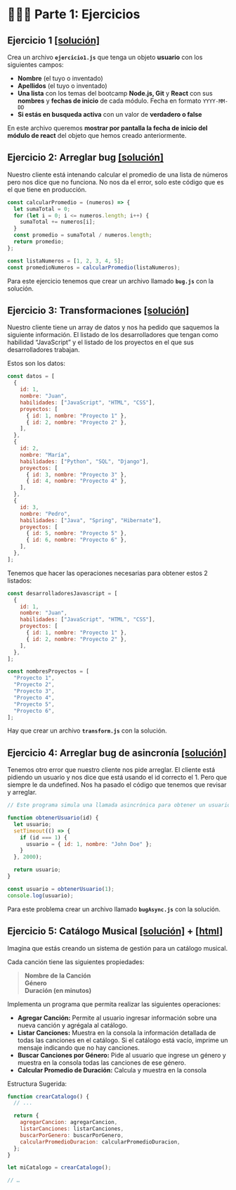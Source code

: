 # 👩🏻‍💻 Parte 1: Ejercicios

## Ejercicio 1 [[solución]](./ejercicio1.js)

Crea un archivo **`ejercicio1.js`** que tenga un objeto **usuario** con los siguientes campos:

- **Nombre** (el tuyo o inventado)
- **Apellidos** (el tuyo o inventado)
- **Una lista** con los temas del bootcamp **Node.js, Git** y **React** con sus **nombres** y **fechas de inicio** de cada módulo. Fecha en formato `YYYY-MM-DD`
- **Si estás en busqueda activa** con un valor de **verdadero o false**

En este archivo queremos **mostrar por pantalla la fecha de inicio del módulo de react** del objeto que hemos creado anteriormente.

## Ejercicio 2: Arreglar bug [[solución]](./bug.js)

Nuestro cliente está intenando calcular el promedio de una lista de números pero nos dice que no funciona. No nos da el error, solo este código que es el que tiene en producción.

```javascript
const calcularPromedio = (numeros) => {
  let sumaTotal = 0;
  for (let i = 0; i <= numeros.length; i++) {
    sumaTotal += numeros[i];
  }
  const promedio = sumaTotal / numeros.length;
  return promedio;
};

const listaNumeros = [1, 2, 3, 4, 5];
const promedioNumeros = calcularPromedio(listaNumeros);
```

Para este ejercicio tenemos que crear un archivo llamado **`bug.js`** con la solución.

## Ejercicio 3: Transformaciones [[solución]](./transform.js)

Nuestro cliente tiene un array de datos y nos ha pedido que saquemos la siguiente información. El listado de los desarrolladores que tengan como habilidad “JavaScript” y el listado de los proyectos en el que sus desarrolladores trabajan.

Estos son los datos:

```javascript
const datos = [
  {
    id: 1,
    nombre: "Juan",
    habilidades: ["JavaScript", "HTML", "CSS"],
    proyectos: [
      { id: 1, nombre: "Proyecto 1" },
      { id: 2, nombre: "Proyecto 2" },
    ],
  },
  {
    id: 2,
    nombre: "María",
    habilidades: ["Python", "SQL", "Django"],
    proyectos: [
      { id: 3, nombre: "Proyecto 3" },
      { id: 4, nombre: "Proyecto 4" },
    ],
  },
  {
    id: 3,
    nombre: "Pedro",
    habilidades: ["Java", "Spring", "Hibernate"],
    proyectos: [
      { id: 5, nombre: "Proyecto 5" },
      { id: 6, nombre: "Proyecto 6" },
    ],
  },
];
```

Tenemos que hacer las operaciones necesarias para obtener estos 2 listados:

```javascript
const desarrolladoresJavascript = [
  {
    id: 1,
    nombre: "Juan",
    habilidades: ["JavaScript", "HTML", "CSS"],
    proyectos: [
      { id: 1, nombre: "Proyecto 1" },
      { id: 2, nombre: "Proyecto 2" },
    ],
  },
];

const nombresProyectos = [
  "Proyecto 1",
  "Proyecto 2",
  "Proyecto 3",
  "Proyecto 4",
  "Proyecto 5",
  "Proyecto 6",
];
```

Hay que crear un archivo **`transform.js`** con la solución.

## Ejercicio 4: Arreglar bug de asincronía [[solución]](./bugAsync.js)

Tenemos otro error que nuestro cliente nos pide arreglar. El cliente está pidiendo un usuario y nos dice que está usando el id correcto el 1. Pero que siempre le da undefined. Nos ha pasado el código que tenemos que revisar y arreglar.

```javascript
// Este programa simula una llamada asincrónica para obtener un usuario

function obtenerUsuario(id) {
  let usuario;
  setTimeout(() => {
    if (id === 1) {
      usuario = { id: 1, nombre: "John Doe" };
    }
  }, 2000);

  return usuario;
}

const usuario = obtenerUsuario(1);
console.log(usuario);
```

Para este problema crear un archivo llamado **`bugAsync.js`** con la solución.

## Ejercicio 5: Catálogo Musical [[solución]](./catalogo/catalogo.js) + [[html]](./catalogo/index.html)

Imagina que estás creando un sistema de gestión para un catálogo musical.

Cada canción tiene las siguientes propiedades:

> **Nombre de la Canción**  
> **Género**  
> **Duración (en minutos)**

Implementa un programa que permita realizar las siguientes operaciones:

- **Agregar Canción:** Permite al usuario ingresar información sobre una nueva canción y agrégala al catálogo.
- **Listar Canciones:** Muestra en la consola la información detallada de todas las canciones en el catálogo. Si el catálogo está vacío, imprime un mensaje indicando que no hay canciones.
- **Buscar Canciones por Género:** Pide al usuario que ingrese un género y muestra en la consola todas las canciones de ese género.
- **Calcular Promedio de Duración:** Calcula y muestra en la consola

Estructura Sugerida:

```javascript
function crearCatalogo() {
  // ...

  return {
    agregarCancion: agregarCancion,
    listarCanciones: listarCanciones,
    buscarPorGenero: buscarPorGenero,
    calcularPromedioDuracion: calcularPromedioDuracion,
  };
}

let miCatalogo = crearCatalogo();

// …
```
